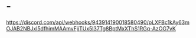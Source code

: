 # -
https://discord.com/api/webhooks/943914190018580490/pLXFBc1kAy63mOJAB2NBJxl5dfhimMAAmvFjjTUx5l37Tg8BptMxXThS1RGq-AzOG7vK
